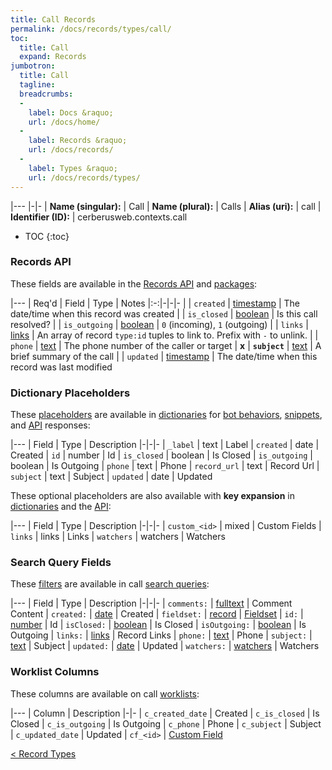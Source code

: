 ```yaml
---
title: Call Records
permalink: /docs/records/types/call/
toc:
  title: Call
  expand: Records
jumbotron:
  title: Call
  tagline: 
  breadcrumbs:
  -
    label: Docs &raquo;
    url: /docs/home/
  -
    label: Records &raquo;
    url: /docs/records/
  -
    label: Types &raquo;
    url: /docs/records/types/
---
```


|---
|-|-
| **Name (singular):** | Call
| **Name (plural):** | Calls
| **Alias (uri):** | call
| **Identifier (ID):** | cerberusweb.contexts.call

* TOC
{:toc}

### Records API

These fields are available in the [Records API](/docs/api/endpoints/records/) and [packages](/docs/packages/):

|---
| Req'd | Field | Type | Notes
|:-:|-|-|-
|   | `created` | [timestamp](/docs/records/fields/types/timestamp/) | The date/time when this record was created 
|   | `is_closed` | [boolean](/docs/records/fields/types/boolean/) | Is this call resolved? 
|   | `is_outgoing` | [boolean](/docs/records/fields/types/boolean/) | `0` (incoming), `1` (outgoing) 
|   | `links` | [links](/docs/records/fields/types/links/) | An array of record `type:id` tuples to link to. Prefix with `-` to unlink. 
|   | `phone` | [text](/docs/records/fields/types/text/) | The phone number of the caller or target 
| **x** | **`subject`** | [text](/docs/records/fields/types/text/) | A brief summary of the call 
|   | `updated` | [timestamp](/docs/records/fields/types/timestamp/) | The date/time when this record was last modified 

### Dictionary Placeholders

These [placeholders](/docs/bots/scripting/placeholders/) are available in [dictionaries](/docs/bots/behaviors/dictionaries/) for [bot behaviors](/docs/bots/behaviors/), [snippets](/docs/snippets/), and [API](/docs/api/) responses:

|---
| Field | Type | Description
|-|-|-
| `_label` | text | Label
| `created` | date | Created
| `id` | number | Id
| `is_closed` | boolean | Is Closed
| `is_outgoing` | boolean | Is Outgoing
| `phone` | text | Phone
| `record_url` | text | Record Url
| `subject` | text | Subject
| `updated` | date | Updated

These optional placeholders are also available with **key expansion** in [dictionaries](/docs/bots/behaviors/dictionaries/#key-expansion) and the [API](/docs/api/responses/#expanding-keys-in-api-requests):

|---
| Field | Type | Description
|-|-|-
| `custom_<id>` | mixed | Custom Fields
| `links` | links | Links
| `watchers` | watchers | Watchers
	
### Search Query Fields

These [filters](/docs/search/filters/) are available in call [search queries](/docs/search/):

|---
| Field | Type | Description
|-|-|-
| `comments:` | [fulltext](/docs/search/filters/fulltext/) | Comment Content
| `created:` | [date](/docs/search/filters/dates/) | Created
| `fieldset:` | [record](/docs/search/deep-search/) | [Fieldset](/docs/records/types/custom_fieldset/)
| `id:` | [number](/docs/search/filters/numbers/) | Id
| `isClosed:` | [boolean](/docs/search/filters/booleans/) | Is Closed
| `isOutgoing:` | [boolean](/docs/search/filters/booleans/) | Is Outgoing
| `links:` | [links](/docs/search/filters/links/) | Record Links
| `phone:` | [text](/docs/search/filters/text/) | Phone
| `subject:` | [text](/docs/search/filters/text/) | Subject
| `updated:` | [date](/docs/search/filters/dates/) | Updated
| `watchers:` | [watchers](/docs/search/filters/watchers/) | Watchers
	
### Worklist Columns

These columns are available on call [worklists](/docs/worklists/):

|---
| Column | Description
|-|-
| `c_created_date` | Created
| `c_is_closed` | Is Closed
| `c_is_outgoing` | Is Outgoing
| `c_phone` | Phone
| `c_subject` | Subject
| `c_updated_date` | Updated
| `cf_<id>` | [Custom Field](/docs/records/types/custom_field/)

<div class="section-nav">
	<div class="left">
		<a href="/docs/records/types/" class="prev">&lt; Record Types</a>
	</div>
	<div class="right align-right">
	</div>
</div>
<div class="clear"></div>